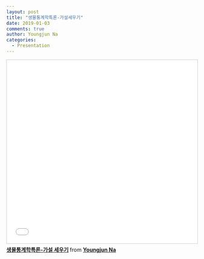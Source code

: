 ```yaml
---
layout: post
title: "생물통계학특론-가설세우기"
date: 2019-01-03
comments: true
author: Youngjun Na
categories:
  - Presentation
---
```


<iframe src="//www.slideshare.net/slideshow/embed_code/key/v4D3puBdkYZa2o" width="595" height="485" frameborder="0" marginwidth="0" marginheight="0" scrolling="no" style="border:1px solid #CCC; border-width:1px; margin-bottom:5px; max-width: 100%;" allowfullscreen> </iframe> <div style="margin-bottom:5px"> <strong> <a href="//www.slideshare.net/YoungjunNa/ss-127200876" title="생물통계학특론-가설 세우기" target="_blank">생물통계학특론-가설 세우기</a> </strong> from <strong><a href="https://www.slideshare.net/YoungjunNa" target="_blank">Youngjun Na</a></strong> </div>
